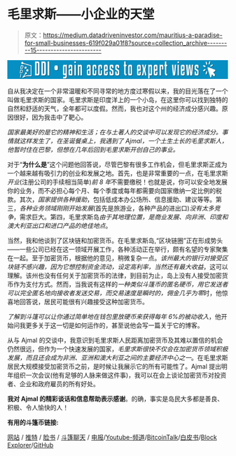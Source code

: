 # 毛里求斯——小企业的天堂

> 原文：<https://medium.datadriveninvestor.com/mauritius-a-paradise-for-small-businesses-619f029a01f8?source=collection_archive---------15----------------------->

[![](img/62acbce6fcc1e8d6f3b66b23a40dcb9a.png)](http://www.track.datadriveninvestor.com/1B9E)

自从我决定在一个非常温暖和不同寻常的地方度过寒假以来，我的目光落在了一个叫做毛里求斯的国家。毛里求斯是印度洋上的一个小岛，在这里你可以找到独特的自然和舒适的天气，全年都可以度假。然而，我也对这个州的经济成分感兴趣。原因很好，因为我击中了靶心。

*国家最美好的是它的精神和生活；在与土著人的交谈中可以发现它的经济成分。事情就这样发生了，在圣诞餐桌上，我遇到了 Ajmal，一个土生土长的毛里求斯人，他暂时住在巴黎，但想在几年后回到毛里求斯开创自己的事业。*

对于“**为什么是**”这个问题他回答说，尽管巴黎有很多工作机会，但毛里求斯正成为一个越来越有吸引力的创业和发展之地。首先，也是非常重要的一点，在毛里求斯*开业*(注册公司的手续相当简单)*前 8 年*不需要缴税！也就是说，你可以安全地发展你的业务，而不必担心每个月、每个季度或每年都需要向国家缴纳一定比例的税款。其次，*国家提供各种援助*，包括低成本办公场所、信息援助、建议等等。第三，*各种业务领域刚刚开始发展*(首先是旅游业，各种产品的进出口)*没有太多竞争*，需求巨大。第四，毛里求斯岛*由于其地理位置，是商业发展、向非洲、印度和澳大利亚出口和进口产品的绝佳地点*。

当然，我和他谈到了区块链和加密货币。在毛里求斯岛,“区块链圈”正在形成势头——一些公司已经在这一领域开展工作，各种活动正在举行，颇有名望的专家聚集在一起。至于加密货币，根据他的意见，稍微复杂一点。*该州最大的银行对接受区块链不感兴趣，因为它想控制资金流动，设定高利率，当然还有最大收益*，这可以理解。该州也没有任何关于加密货币的法律，到目前为止，岛上没有人接受加密货币作为支付方式。然而，当我说有这样的*一种类似斗篷币的匿名硬币，用它发送者可以完全匿名地向接收者发送交易，而交易速度是瞬时的，佣金几乎为零*时，他惊喜地回答说，居民可能很有兴趣接受这种加密货币。

*了解到斗篷可以让你通过简单地在钱包里放硬币来获得每年 6%的被动收入*，他开始问我更多关于这一切是如何运作的，甚至说他会写一篇关于它的博客。

从与 Ajmal 的交谈中，我意识到毛里求斯人民距离加密货币及其难以置信的机会仍然很远，但作为一个快速发展的国家，*毛里求斯很快不仅会在加密货币领域积极发展，而且还会成为非洲、亚洲和澳大利亚之间的主要经济中心之一*。在毛里求斯居民大规模接受加密货币之前，是时候让我展示它的所有可能性了。Ajmal 提出明年组织一次会议(他有足够的人脉来做这件事)，我可以在会上谈论加密货币对投资者、企业和政府雇员的所有好处。

**我对 Ajmal 的精彩谈话和信息帮助表示感谢**。的确，事实是岛民大多都是善良、积极、令人愉快的人！

**有用的斗篷币链接:**

[网站](http://cloakcoin.com/) / [推特](https://twitter.com/CloakCoin/) / [脸书](https://facebook.com/CloakCoinOfficial/) / [斗篷聊天](http://chat.cloakcoin.com/) / [电报](https://t.me/cloakproject)/[Youtube-频道](https://www.youtube.com/channel/UC3bFvXADxAnJ39fAzS5uqrg)/[BitcoinTalk](https://bitcointalk.org/index.php?topic=823143.0)/[白皮书](https://www.cloakcoin.com/user/themes/g5_cloak/resources/CloakCoin_Whitepaper_v2.1.pdf)/[Block Explorer](https://chainz.cryptoid.info/cloak/)/[GitHub](https://github.com/CloakProject)